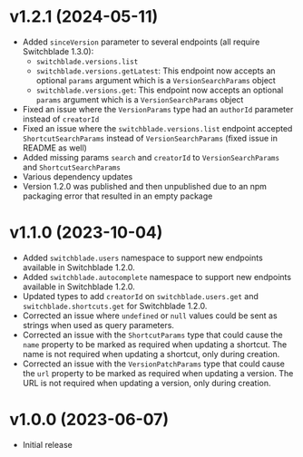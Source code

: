 # v1.2.1 (2024-05-11)
- Added `sinceVersion` parameter to several endpoints (all require Switchblade 1.3.0):
  - `switchblade.versions.list`
  - `switchblade.versions.getLatest`: This endpoint now accepts an optional `params` argument which is a `VersionSearchParams` object
  - `switchblade.versions.get`: This endpoint now accepts an optional `params` argument which is a `VersionSearchParams` object
- Fixed an issue where the `VersionParams` type had an `authorId` parameter instead of `creatorId`
- Fixed an issue where the `switchblade.versions.list` endpoint accepted `ShortcutSearchParams` instead of `VersionSearchParams` (fixed issue in README as well)
- Added missing params `search` and `creatorId` to `VersionSearchParams` and `ShortcutSearchParams`
- Various dependency updates
- Version 1.2.0 was published and then unpublished due to an npm packaging error that resulted in an empty package

# v1.1.0 (2023-10-04)
- Added `switchblade.users` namespace to support new endpoints available in Switchblade 1.2.0.
- Added `switchblade.autocomplete` namespace to support new endpoints available in Switchblade 1.2.0.
- Updated types to add `creatorId` on `switchblade.users.get` and `switchblade.shortcuts.get` for Switchblade 1.2.0.
- Corrected an issue where `undefined` or `null` values could be sent as strings when used as query parameters.
- Corrected an issue with the `ShortcutParams` type that could cause the `name` property to be marked as required when updating a shortcut. The name is not required when updating a shortcut, only during creation.
- Corrected an issue with the `VersionPatchParams` type that could cause the `url` property to be marked as required when updating a version. The URL is not required when updating a version, only during creation.

# v1.0.0 (2023-06-07)
- Initial release